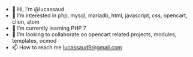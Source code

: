 - 👋 Hi, I’m @lucassaud
- 👀 I’m interested in php, mysql, mariadb, html, javascript, css, opencart, clion, atom
- 🌱 I’m currently learning PHP 7
- 💞️ I’m looking to collaborate on opencart related projects, modules, templates, ocmod
- 📫 How to reach me lucassaud9@gmail.com

<!---
lucassaud/lucassaud is a ✨ special ✨ repository because its `README.md` (this file) appears on your GitHub profile.
You can click the Preview link to take a look at your changes.
--->
